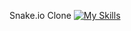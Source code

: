 Snake.io Clone 
[![My Skills](https://skillicons.dev/icons?i=python,tkinter)](https://skillicons.dev)
